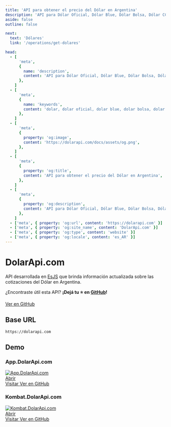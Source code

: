 ```yaml
---
title: 'API para obtener el precio del Dólar en Argentina'
description: 'API para Dólar Oficial, Dólar Blue, Dólar Bolsa, Dólar CCL, Dólar Mayorista'
aside: false
outline: false

next:
  text: 'Dólares'
  link: '/operations/get-dolares'

head:
  - [
      'meta',
      {
        name: 'description',
        content: 'API para Dólar Oficial, Dólar Blue, Dólar Bolsa, Dólar CCL, Dólar Mayorista',
      },
    ]
  - [
      'meta',
      {
        name: 'keywords',
        content: 'dolar, dolar oficial, dolar blue, dolar bolsa, dolar ccl, dolar mayorista, dolar api, dolar api argentina',
      },
    ]
  - [
      'meta',
      {
        property: 'og:image',
        content: 'https://dolarapi.com/docs/assets/og.png',
      },
    ]
  - [
      'meta',
      {
        property: 'og:title',
        content: 'API para obtener el precio del Dólar en Argentina',
      },
    ]
  - [
      'meta',
      {
        property: 'og:description',
        content: 'API para Dólar Oficial, Dólar Blue, Dólar Bolsa, Dólar CCL, Dólar Mayorista',
      },
    ]
  - ['meta', { property: 'og:url', content: 'https://dolarapi.com' }]
  - ['meta', { property: 'og:site_name', content: 'DolarApi.com' }]
  - ['meta', { property: 'og:type', content: 'website' }]
  - ['meta', { property: 'og:locale', content: 'es_AR' }]
---
```


# DolarApi.com

API desarrollada en [EsJS](https://es.js.org?ref=dolarapi.com) que brinda información actualizada sobre las cotizaciones del Dólar en Argentina.

¿Encontraste útil esta API? **¡Dejá tu ⭐ en [GitHub](https://github.com/enzonotario/esjs-dolar-api)!**

<div class="flex justify-center items-center gap-3">
    <a href="https://github.com/enzonotario/esjs-dolar-api" target="_blank" class="flex justify-center items-center gap-1 px-4 py-2 bg-black !text-white hover:bg-gray-800 dark:bg-white dark:!text-black dark:hover:bg-gray-100 dark:hover:!text-black rounded-full !no-underline !font-bold">
        <span class="i-mdi-github w-5 h-5" />
        Ver en GitHub
    </a>
</div>

## Base URL

```
https://dolarapi.com
```

## Demo

### App.DolarApi.com

<a href="https://app.dolarapi.com" target="_blank" class="relative w-full h-[630px] rounded overflow-hidden group">
<img src="https://dolarapi.com/docs/assets/og.png" class="w-full rounded" alt="App.DolarApi.com" loading="lazy" />
<div class="hidden absolute inset-0 w-full h-full bg-transparent hover:bg-black hover:bg-opacity-20 group-hover:flex justify-center items-center gap-3 text-white text-2xl font-bold rounded">
<span>Abrir</span>
</div>  
</a>

<div class="mt-5 w-full max-w-md mx-auto grid grid-cols-1 sm:grid-cols-2 gap-3">

<a href="https://app.dolarapi.com" target="_blank" class="button flex justify-center items-center gap-1">
<span class="i-mdi-open-in-new w-5 h-5" />
Visitar
</a>

<a href="https://github.com/enzonotario/esjs-dolar-app" target="_blank" class="button flex justify-center items-center gap-1">
<span class="i-mdi-github w-5 h-5" />
Ver en GitHub
</a>

</div>

### Kombat.DolarApi.com

<a href="https://kombat.dolarapi.com" target="_blank" class="relative w-full h-[630px] rounded overflow-hidden group">
<img src="https://lcmcdlwmppejonttmzrh.supabase.co/storage/v1/object/public/og/og.png" class="w-full rounded" alt="Kombat.DolarApi.com" loading="lazy" />
<div class="hidden absolute inset-0 w-full h-full bg-transparent hover:bg-black hover:bg-opacity-20 group-hover:flex justify-center items-center gap-3 text-white text-2xl font-bold rounded">
<span>Abrir</span>
</div>  
</a>

<div class="mt-5 w-full max-w-md mx-auto grid grid-cols-1 sm:grid-cols-2 gap-3">

<a href="https://kombat.dolarapi.com" target="_blank" class="button flex justify-center items-center gap-1">
<span class="i-mdi-open-in-new w-5 h-5" />
Visitar
</a>

<a href="https://github.com/enzonotario/esjs-dolar-kombat" target="_blank" class="button flex justify-center items-center gap-1">
<span class="i-mdi-github w-5 h-5" />
Ver en GitHub
</a>

</div>
